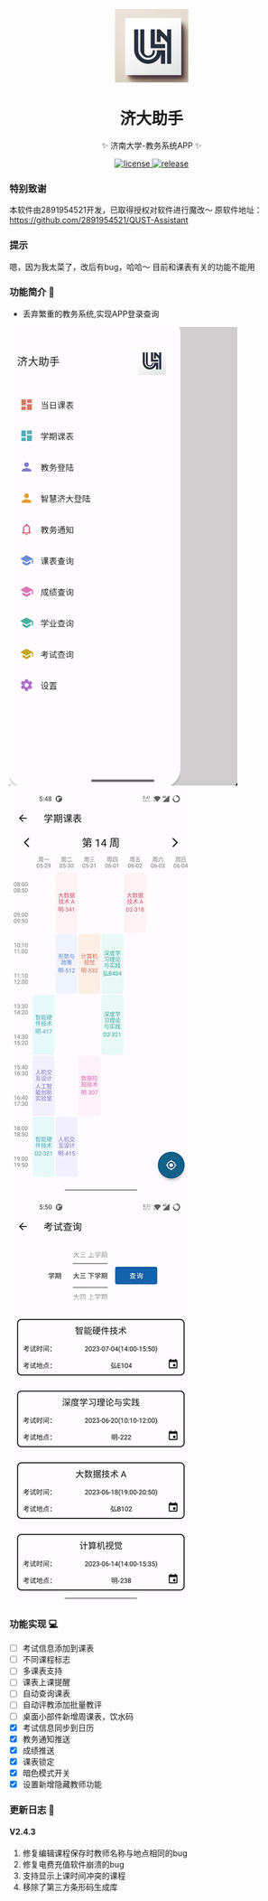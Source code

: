<p align="center">
  <img src="Images/ico.png" width="130" height="130" alt="UJN"></a>
</p>

<div align="center">

# 济大助手

✨ 济南大学-教务系统APP ✨
</div>

<p align="center">
  <a href="https://github.com/shizhihen2003/UJN-Assistant/blob/main/LICENSE">
    <img src="https://img.shields.io/badge/license-GPL--3.0-green" alt="license">
  </a>
  <a href="https://github.com/shizhihen2003/UJN-Assistant/releases">
    <img src="https://img.shields.io/github/v/release/2891954521/QUST-Assistant" alt="release">
  </a>
</p>

### 特别致谢
本软件由2891954521开发，已取得授权对软件进行魔改～
原软件地址：https://github.com/2891954521/QUST-Assistant

### 提示
嗯，因为我太菜了，改后有bug，哈哈～
目前和课表有关的功能不能用

### 功能简介 📃

- 丢弃繁重的教务系统,实现APP登录查询

![](Images/Screenshot_20230730-174031.png) ![](Images/Screenshot_20230730-174807.jpg) ![](Images/Screenshot_20230730-175038.jpg)


### 功能实现 💻

- [ ] 考试信息添加到课表
- [ ] 不同课程标志
- [ ] 多课表支持
- [ ] 课表上课提醒
- [ ] 自动查询课表
- [ ] 自动评教添加批量教评
- [ ] 桌面小部件新增周课表，饮水码
- [x] 考试信息同步到日历
- [x] 教务通知推送
- [x] 成绩推送
- [x] 课表锁定
- [x] 暗色模式开关
- [x] 设置新增隐藏教师功能

### 更新日志 🔖

#### V2.4.3

1. 修复编辑课程保存时教师名称与地点相同的bug
2. 修复电费充值软件崩溃的bug
3. 支持显示上课时间冲突的课程
4. 移除了第三方条形码生成库
